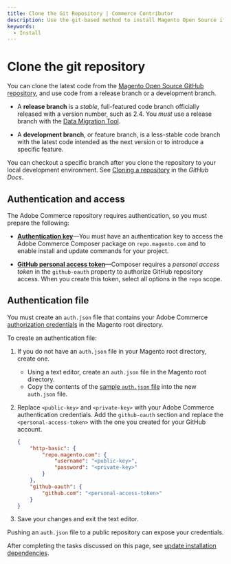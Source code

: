 ```yaml
---
title: Clone the Git Repository | Commerce Contributor
description: Use the git-based method to install Magento Open Source if you plan on contributing to the code.
keywords:
  - Install
---
```


# Clone the git repository

You can clone the latest code from the [Magento Open Source GitHub repository](https://github.com/magento/magento2), and use code from a release branch or a development branch.

-  A **release branch** is a _stable_, full-featured code branch officially released with a version number, such as 2.4. You _must_ use a release branch with the [Data Migration Tool](https://devdocs.magento.com/guides/v2.4/migration/bk-migration-guide.html).

-  A **development branch**, or feature branch, is a less-stable code branch with the latest code intended as the next version or to introduce a specific feature.

You can checkout a specific branch after you clone the repository to your local development environment. See [Cloning a repository](https://help.github.com/articles/cloning-a-repository-from-github/) in the _GitHub Docs_.

## Authentication and access

The Adobe Commerce repository requires authentication, so you must prepare the following:

-  **[Authentication key](https://devdocs.magento.com/guides/v2.4/install-gde/prereq/connect-auth.html)**—You must have an authentication key to access the Adobe Commerce Composer package on `repo.magento.com` and to enable install and update commands for your project.

-  **[GitHub personal access token](https://help.github.com/articles/creating-a-personal-access-token-for-the-command-line/)**—Composer requires a _personal access token_ in the `github-oauth` property to authorize GitHub repository access. When you create this token, select all options in the `repo` scope.

## Authentication file

You must create an `auth.json` file that contains your Adobe Commerce [authorization credentials](https://devdocs.magento.com/guides/v2.4/install-gde/prereq/connect-auth.html) in the Magento root directory.

To create an authentication file:

1. If you do not have an `auth.json` file in your Magento root directory, create one.

   -  Using a text editor, create an `auth.json` file in the Magento root directory.
   -  Copy the contents of the [sample `auth.json` file](https://github.com/magento/magento2/blob/2.4/auth.json.sample) into the new `auth.json` file.

1. Replace `<public-key>` and `<private-key>` with your Adobe Commerce authentication credentials. Add the `github-oauth` section and replace the `<personal-access-token>` with the one you created for your GitHub account.

   ```json
   {
       "http-basic": {
           "repo.magento.com": {
               "username": "<public-key>",
               "password": "<private-key>"
           }
       },
       "github-oauth": {
           "github.com": "<personal-access-token>"
       }
   }
   ```

1. Save your changes and exit the text editor.

<InlineAlert variant="warning" slots="text"/>

Pushing an `auth.json` file to a public repository can expose your credentials.

After completing the tasks discussed on this page, see [update installation dependencies](update-dependencies.md#update-installation-dependencies).
